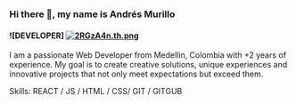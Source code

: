 ### Hi there 👋, my name is Andrés Murillo
#### ![DEVELOPER] [![2RGzA4n.th.png](https://iili.io/2RGzA4n.th.png)](https://freeimage.host/i/2RGzA4n)

I am a passionate Web Developer from Medellin, Colombia with +2 years of experience. My goal is to create creative solutions, unique experiences and innovative projects that not only meet expectations but exceed them.

Skills:  REACT / JS / HTML / CSS/ GIT / GITGUB









